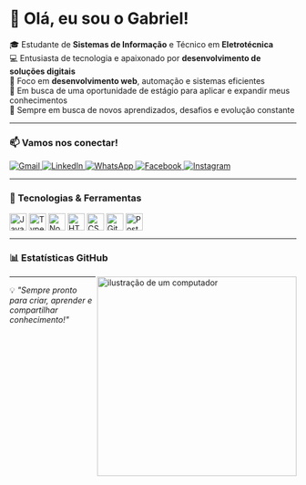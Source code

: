 
# 👋 Olá, eu sou o Gabriel!
🎓 Estudante de **Sistemas de Informação** e Técnico em **Eletrotécnica**<br/>
💻 Entusiasta de tecnologia e apaixonado por **desenvolvimento de soluções digitais**<br/>
🚀 Foco em **desenvolvimento web**, automação e sistemas eficientes<br/>
🎯 Em busca de uma oportunidade de estágio para aplicar e expandir meus conhecimentos<br/>
🌱 Sempre em busca de novos aprendizados, desafios e evolução constante<br/>

---

### 📫 Vamos nos conectar!

<p align="left">
  <a href="mailto:seuemail@gmail.com" title="Gmail">
    <img src="https://img.shields.io/badge/-Gmail-FF0000?style=flat-square&labelColor=FF0000&logo=gmail&logoColor=white" alt="Gmail"/>
  </a>
  <a href="https://www.linkedin.com/in/seulinkedin" title="LinkedIn">
    <img src="https://img.shields.io/badge/-Linkedin-0e76a8?style=flat-square&logo=Linkedin&logoColor=white" alt="LinkedIn"/>
  </a>
  <a href="https://wa.me/seunumero" title="WhatsApp">
    <img src="https://img.shields.io/badge/-WhatsApp-25d366?style=flat-square&labelColor=25d366&logo=whatsapp&logoColor=white" alt="WhatsApp"/>
  </a>
  <a href="https://www.facebook.com/seufacebook" title="Facebook">
    <img src="https://img.shields.io/badge/-Facebook-3b5998?style=flat-square&labelColor=3b5998&logo=facebook&logoColor=white" alt="Facebook"/>
  </a>
  <a href="https://www.instagram.com/seuinstagram" title="Instagram">
    <img src="https://img.shields.io/badge/-Instagram-DF0174?style=flat-square&labelColor=DF0174&logo=instagram&logoColor=white" alt="Instagram"/>
  </a>
</p>

---

### 🧰 Tecnologias & Ferramentas

<div style="display: inline_block">
  <img align="center" alt="JavaScript" width="30px" src="https://cdn.jsdelivr.net/gh/devicons/devicon/icons/javascript/javascript-plain.svg" />
  <img align="center" alt="TypeScript" width="30px" src="https://cdn.jsdelivr.net/gh/devicons/devicon/icons/typescript/typescript-plain.svg" />
  <img align="center" alt="NodeJS" width="30px" src="https://cdn.jsdelivr.net/gh/devicons/devicon/icons/nodejs/nodejs-original.svg" />
  <img align="center" alt="HTML" width="30px" src="https://cdn.jsdelivr.net/gh/devicons/devicon/icons/html5/html5-plain.svg" />
  <img align="center" alt="CSS" width="30px" src="https://cdn.jsdelivr.net/gh/devicons/devicon/icons/css3/css3-plain.svg" />
  <img align="center" alt="Git" width="30px" src="https://cdn.jsdelivr.net/gh/devicons/devicon/icons/git/git-original.svg" />
  <img align="center" alt="PostgreSQL" width="30px" src="https://cdn.jsdelivr.net/gh/devicons/devicon/icons/postgresql/postgresql-original.svg" />
</div>

---

### 📊 Estatísticas GitHub
<img src="https://raw.githubusercontent.com/MicaelliMedeiros/micaellimedeiros/master/image/computer-illustration.png" alt="ilustração de um computador" width="350px" align="right">

---

💡 *"Sempre pronto para criar, aprender e compartilhar conhecimento!"*

